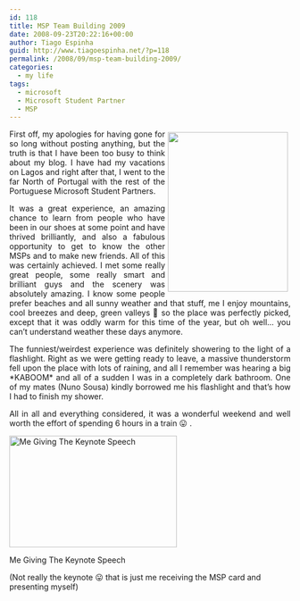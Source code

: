 ```yaml
---
id: 118
title: MSP Team Building 2009
date: 2008-09-23T20:22:16+00:00
author: Tiago Espinha
guid: http://www.tiagoespinha.net/?p=118
permalink: /2008/09/msp-team-building-2009/
categories:
  - my life
tags:
  - microsoft
  - Microsoft Student Partner
  - MSP
---
```

<p style="text-align: justify;">
  <a href="https://www.tiagoespinha.net/wp-content/uploads/2008/09/mspcard1.jpg" rel="lightbox[118]" title="mspcard1"><img class="alignnone size-medium wp-image-120" style="margin: 5px; float: right;" title="mspcard1" src="https://www.tiagoespinha.net/wp-content/uploads/2008/09/mspcard1.jpg" alt="" width="215" height="286" /></a>First off, my apologies for having gone for so long without posting anything, but the truth is that I have been too busy to think about my blog. I have had my vacations on Lagos and right after that, I went to the far North of Portugal with the rest of the Portuguese Microsoft Student Partners.
</p>

<p style="text-align: justify;">
  It was a great experience, an amazing chance to learn from people who have been in our shoes at some point and have thrived brilliantly, and also a fabulous opportunity to get to know the other MSPs and to make new friends. All of this was certainly achieved. I met some really great people, some really smart and brilliant guys and the scenery was absolutely amazing. I know some people prefer beaches and all sunny weather and that stuff, me I enjoy mountains, cool breezes and deep, green valleys 🙂 so the place was perfectly picked, except that it was oddly warm for this time of the year, but oh well&#8230; you can&#8217;t understand weather these days anymore.
</p>

<p style="text-align: justify;">
  The funniest/weirdest experience was definitely showering to the light of a flashlight. Right as we were getting ready to leave, a massive thunderstorm fell upon the place with lots of raining, and all I remember was hearing a big *KABOOM* and all of a sudden I was in a completely dark bathroom. One of my mates (Nuno Sousa) kindly borrowed me his flashlight and that&#8217;s how I had to finish my shower.
</p>

<p style="text-align: justify;">
  All in all and everything considered, it was a wonderful weekend and well worth the effort of spending 6 hours in a train 😛 .
</p>

<div id="attachment_121" style="width: 310px" class="wp-caption alignleft">
  <a href="https://www.tiagoespinha.net/wp-content/uploads/2008/09/msp_tb09_0220.jpg" rel="lightbox[118]" title="msp_tb09_0220"><img class="size-medium wp-image-121" title="msp_tb09_0220" src="https://www.tiagoespinha.net/wp-content/uploads/2008/09/msp_tb09_0220-300x200.jpg" alt="Me Giving The Keynote Speech" width="300" height="200" srcset="https://www.tiagoespinha.net/wp-content/uploads/2008/09/msp_tb09_0220-300x200.jpg 300w, https://www.tiagoespinha.net/wp-content/uploads/2008/09/msp_tb09_0220.jpg 1024w" sizes="(max-width: 300px) 100vw, 300px" /></a>
  
  <p class="wp-caption-text">
    Me Giving The Keynote Speech
  </p>
</div>

<p style="text-align: left;">
  (Not really the keynote 😛 that is just me receiving the MSP card and presenting myself)
</p>